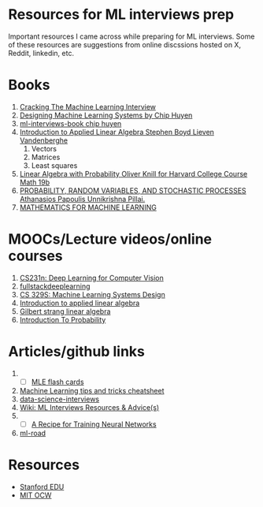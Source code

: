# Resources for ML interviews prep
Important resources I came across while preparing for ML interviews. Some of these resources are suggestions from online discssions hosted on X, Reddit, linkedin, etc.

# Books
1. [Cracking The Machine Learning Interview](https://www.amazon.com/Cracking-Machine-Learning-Interview-Nitin-ebook/dp/B07K4Y6T3J)
2. [Designing Machine Learning Systems by Chip Huyen](https://www.oreilly.com/library/view/designing-machine-learning/9781098107956/)
3. [ml-interviews-book chip huyen](https://github.com/chiphuyen/ml-interviews-book/tree/master)
5. [Introduction to Applied Linear Algebra Stephen Boyd Lieven Vandenberghe](https://web.stanford.edu/~boyd/vmls/vmls.pdf)
   1. Vectors
   2. Matrices
   3. Least squares
6. [Linear Algebra with Probability Oliver Knill for Harvard College Course Math 19b](https://abel.math.harvard.edu/~knill/teaching/math19/math19b_2011.pdf)
7. [PROBABILITY, RANDOM VARIABLES, AND STOCHASTIC PROCESSES Athanasios Papoulis  Unnikrishna Pillai.](http://bayanbox.ir/view/4005733526817781582/Probability-Random-Variables-and-Stochastic-Processes.pdf)
8. [MATHEMATICS FOR
MACHINE LEARNING](https://mml-book.github.io/book/mml-book.pdf)

# MOOCs/Lecture videos/online courses
1. [CS231n: Deep Learning for Computer Vision](http://cs231n.stanford.edu/)
2. [fullstackdeeplearning](https://fullstackdeeplearning.com/spring2021/)
3. [CS 329S: Machine Learning Systems Design](https://stanford-cs329s.github.io/)
4. [Introduction to applied linear algebra](https://www.youtube.com/playlist?list=PLoROMvodv4rMz-WbFQtNUsUElIh2cPmN9)
5. [Gilbert strang linear algebra](https://ocw.mit.edu/courses/18-06-linear-algebra-spring-2010/video_galleries/video-lectures/)
6. [Introduction To Probability](https://ocw.mit.edu/courses/res-6-012-introduction-to-probability-spring-2018/pages/part-i-the-fundamentals/)

# Articles/github links
1. - [ ] [MLE flash cards](https://github.com/b7leung/MLE-Flashcards/tree/main)
2. [Machine Learning tips and tricks cheatsheet](https://stanford.edu/~shervine/teaching/cs-229/cheatsheet-machine-learning-tips-and-tricks)
3. [data-science-interviews](https://github.com/alexeygrigorev/data-science-interviews/blob/master/theory.md)
4. [Wiki: ML Interviews Resources & Advice(s)](https://forums.fast.ai/t/wiki-ml-interviews-resources-advice-s/70528)
5. - [ ] [A Recipe for Training Neural Networks](https://karpathy.github.io/2019/04/25/recipe/)
6. [ml-road](https://github.com/yanshengjia/ml-road/tree/master/resources)

# Resources
 - [Stanford EDU](https://online.stanford.edu/explore?type=course)
 - [MIT OCW](https://ocw.mit.edu/)
